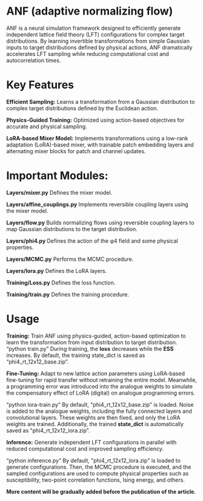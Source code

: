 # ANF (adaptive normalizing flow)


ANF is a neural simulation framework designed to efficiently generate independent lattice field theory (LFT) configurations for complex target distributions. By learning invertible transformations from simple Gaussian inputs to target distributions defined by physical actions, ANF dramatically accelerates LFT sampling while reducing computational cost and autocorrelation times.

# Key Features

**Efficient Sampling:** Learns a transformation from a Gaussian distribution to complex target distributions defined by the Euclidean action.

**Physics-Guided Training:** Optimized using action-based objectives for accurate and physical sampling.

**LoRA-based Mixer Model:** Implements transformations using a low-rank adaptation (LoRA)-based mixer, with trainable patch embedding layers and alternating mixer blocks for patch and channel updates.

# Important Modules:

**Layers/mixer.py** Defines the mixer model.

**Layers/affine_couplings.py** Implements reversible coupling layers using the mixer model.

**Layers/flow.py** Builds normalizing flows using reversible coupling layers to map Gaussian distributions to the target distribution.

**Layers/phi4.py** Defines the action of the φ4 field and some physical properties.

**Layers/MCMC.py** Performs the MCMC procedure.

**Layers/lora.py** Defines the LoRA layers.

**Training/Loss.py** Defines the loss function.

**Training/train.py** Defines the training procedure.


# Usage
**Training:** Train ANF using physics-guided, action-based optimization to learn the transformation from input distribution to target distribution.
“python train.py”   During training, the **loss** decreases while the **ESS** increases. By default, the training state_dict is saved as “phi4_rt_12x12_base.zip”.

**Fine-Tuning:** Adapt to new lattice action parameters using LoRA-based fine-tuning for rapid transfer without retraining the entire model. Meanwhile, a programming error was introduced into the analogue weights to simulate the compensatory effect of LoRA (digital) on analogue programming errors.

“python lora-train.py”  By default, "phi4_rt_12x12_base.zip" is loaded. Noise is added to the analogue weights, including the fully connected layers and convolutional layers. These weights are then fixed, and only the LoRA weights are trained. Additionally, the trained **state_dict** is automatically saved as "phi4_rt_12x12_lora.zip".


**Inference:** Generate independent LFT configurations in parallel with reduced computational cost and improved sampling efficiency.

“python inference.py”  By default, "phi4_rt_12x12_lora.zip" is loaded to generate configurations. Then, the MCMC procedure is executed, and the sampled configurations are used to compute physical properties such as susceptibility, two-point correlation functions, Ising energy, and others.


**More content will be gradually added before the publication of the article.**
